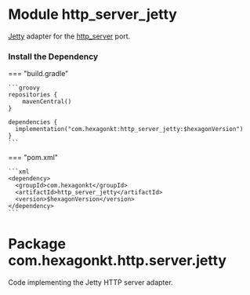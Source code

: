 
# Module http_server_jetty
[Jetty] adapter for the [http_server] port.

[Jetty]: https://www.eclipse.org/jetty
[http_server]: /http_server

### Install the Dependency

=== "build.gradle"

    ```groovy
    repositories {
        mavenCentral()
    }

    dependencies {
      implementation("com.hexagonkt:http_server_jetty:$hexagonVersion")
    }
    ```

=== "pom.xml"

    ```xml
    <dependency>
      <groupId>com.hexagonkt</groupId>
      <artifactId>http_server_jetty</artifactId>
      <version>$hexagonVersion</version>
    </dependency>
    ```

# Package com.hexagonkt.http.server.jetty
Code implementing the Jetty HTTP server adapter.
